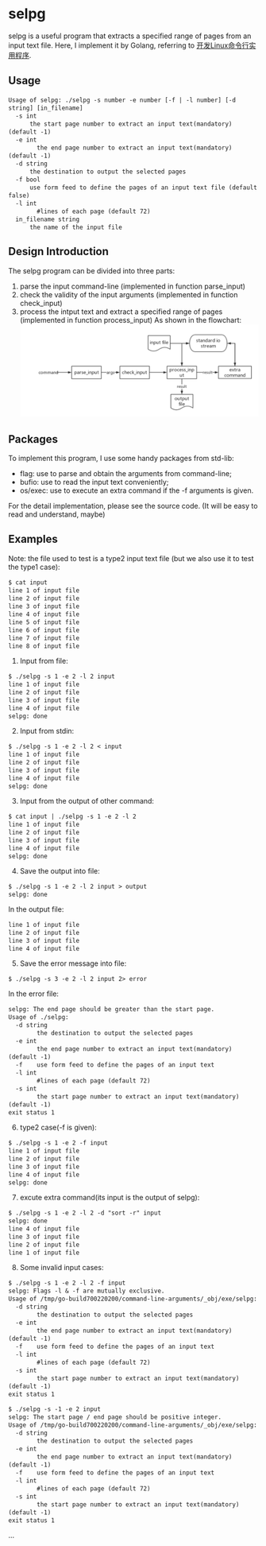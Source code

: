 # selpg
selpg is a useful program that extracts a specified range of pages from an input text file.
Here, I implement it by Golang, referring to [开发Linux命令行实用程序](https://www.ibm.com/developerworks/cn/linux/shell/clutil/index.html).

## Usage
```
Usage of selpg: ./selpg -s number -e number [-f | -l number] [-d string] [in_filename]
  -s int
      the start page number to extract an input text(mandatory) (default -1)
  -e int
    	the end page number to extract an input text(mandatory) (default -1)
  -d string
      the destination to output the selected pages
  -f bool
      use form feed to define the pages of an input text file (default false)
  -l int
    	#lines of each page (default 72)
  in_filename string
      the name of the input file
```

## Design Introduction
The selpg program can be divided into three parts:
1. parse the input command-line (implemented in function parse_input)
2. check the validity of the input arguments (implemented in function check_input)
3. process the intput text and extract a specified range of pages (implemented in function process_input)
As shown in the flowchart:
![selpg_flowchart](./selpg_flowchart.png)

## Packages
To implement this program, I use some handy packages from std-lib:
- flag:    use to parse and obtain the arguments from command-line;
- bufio:   use to read the input text conveniently;
- os/exec: use to execute an extra command if the -f arguments is given.

For the detail implementation, please see the source code.
(It will be easy to read and understand, maybe)

## Examples
Note: the file used to test is a type2 input text file (but we also use it to test the type1 case):
```
$ cat input
line 1 of input file
line 2 of input file
line 3 of input file
line 4 of input file
line 5 of input file
line 6 of input file
line 7 of input file
line 8 of input file
```

1. Input from file:
```
$ ./selpg -s 1 -e 2 -l 2 input
line 1 of input file
line 2 of input file
line 3 of input file
line 4 of input file
selpg: done
```

2. Input from stdin:
```
$ ./selpg -s 1 -e 2 -l 2 < input
line 1 of input file
line 2 of input file
line 3 of input file
line 4 of input file
selpg: done
```

3. Input from the output of other command:
```
$ cat input | ./selpg -s 1 -e 2 -l 2
line 1 of input file
line 2 of input file
line 3 of input file
line 4 of input file
selpg: done
```

4. Save the output into file:
```
$ ./selpg -s 1 -e 2 -l 2 input > output
selpg: done
```
In the output file:
```
line 1 of input file
line 2 of input file
line 3 of input file
line 4 of input file
```

5. Save the error message into file:
```
$ ./selpg -s 3 -e 2 -l 2 input 2> error
```
In the error file:
```
selpg: The end page should be greater than the start page.
Usage of ./selpg:
  -d string
    	the destination to output the selected pages
  -e int
    	the end page number to extract an input text(mandatory) (default -1)
  -f	use form feed to define the pages of an input text
  -l int
    	#lines of each page (default 72)
  -s int
    	the start page number to extract an input text(mandatory) (default -1)
exit status 1
```

6. type2 case(-f is given):
```
$ ./selpg -s 1 -e 2 -f input
line 1 of input file
line 2 of input file
line 3 of input file
line 4 of input file
selpg: done
```

7. excute extra command(its input is the output of selpg):
```
$ ./selpg -s 1 -e 2 -l 2 -d "sort -r" input
selpg: done
line 4 of input file
line 3 of input file
line 2 of input file
line 1 of input file

```

8. Some invalid input cases:
```
$ ./selpg -s 1 -e 2 -l 2 -f input
selpg: Flags -l & -f are mutually exclusive.
Usage of /tmp/go-build700220200/command-line-arguments/_obj/exe/selpg:
  -d string
    	the destination to output the selected pages
  -e int
    	the end page number to extract an input text(mandatory) (default -1)
  -f	use form feed to define the pages of an input text
  -l int
    	#lines of each page (default 72)
  -s int
    	the start page number to extract an input text(mandatory) (default -1)
exit status 1
```

```
$ ./selpg -s -1 -e 2 input
selpg: The start page / end page should be positive integer.
Usage of /tmp/go-build700220200/command-line-arguments/_obj/exe/selpg:
  -d string
    	the destination to output the selected pages
  -e int
    	the end page number to extract an input text(mandatory) (default -1)
  -f	use form feed to define the pages of an input text
  -l int
    	#lines of each page (default 72)
  -s int
    	the start page number to extract an input text(mandatory) (default -1)
exit status 1
```
...
